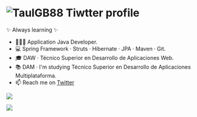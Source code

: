 # ![TaulGB88 Tiwtter profile](https://twitter.com/RaulGB88/header_photo)

✨ Always learning ✨

- 👨🏻‍💻 Application Java Developer. 
- 💻 Spring Framework · Struts · Hibernate · JPA · Maven · Git. 
- 🎓 DAW · Técnico Superior en Desarrollo de Aplicaciones Web.
- 📚 DAM · I'm studying Técnico Superior en Desarrollo de Aplicaciones Multiplataforma.
- 📫 Reach me on [Twitter](https://twitter.com/RaulGB88)

<a href=""> <img align="center" src="https://github-readme-stats-sigma-five.vercel.app/api/top-langs/?username=RaulGB88&theme=react&line_height=40&hide=css"/> </a>

<a href=""> <img align="center" src="https://github-readme-stats.vercel.app/api/?username=RaulGB88"/> </a>

